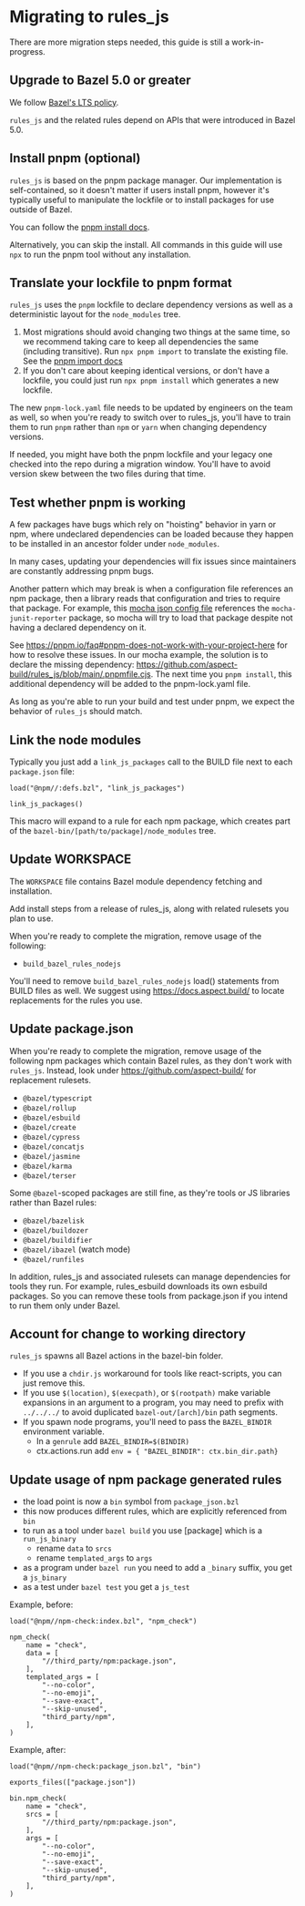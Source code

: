 # Migrating to rules_js

There are more migration steps needed, this guide is still a work-in-progress.

## Upgrade to Bazel 5.0 or greater

We follow [Bazel's LTS policy](https://bazel.build/release/versioning).

`rules_js` and the related rules depend on APIs that were introduced in Bazel 5.0.

## Install pnpm (optional)

`rules_js` is based on the pnpm package manager.
Our implementation is self-contained, so it doesn't matter if users install pnpm,
however it's typically useful to manipulate the lockfile or to install packages for use outside of Bazel.

You can follow the [pnpm install docs](https://pnpm.io/installation).

Alternatively, you can skip the install. All commands in this guide will use `npx` to run the pnpm tool without any installation.

## Translate your lockfile to pnpm format

`rules_js` uses the `pnpm` lockfile to declare dependency versions as well as a deterministic layout for the `node_modules` tree.

1. Most migrations should avoid changing two things at the same time,
   so we recommend taking care to keep all dependencies the same (including transitive).
   Run `npx pnpm import` to translate the existing file. See the [pnpm import docs](https://pnpm.io/cli/import)  
2. If you don't care about keeping identical versions, or don't have a lockfile,
   you could just run `npx pnpm install` which generates a new lockfile.

The new `pnpm-lock.yaml` file needs to be updated by engineers on the team as well,
so when you're ready to switch over to rules_js, you'll have to train them to run `pnpm` rather than `npm` or `yarn`
when changing dependency versions.

If needed, you might have both the pnpm lockfile and your legacy one checked into the repo during a migration window.
You'll have to avoid version skew between the two files during that time.

## Test whether pnpm is working

A few packages have bugs which rely on "hoisting" behavior in yarn or npm, where undeclared dependencies can be loaded because they happen to be installed in an ancestor folder under `node_modules`.

In many cases, updating your dependencies will fix issues since maintainers are constantly addressing pnpm bugs.

Another pattern which may break is when a configuration file references an npm package, then a library reads that configuration and tries to require that package. For example, this [mocha json config file](https://github.com/aspect-build/rules_js/blob/main/examples/macro/mocha_reporters.json) references the `mocha-junit-reporter` package, so mocha will try to load that package despite not having a declared dependency on it.

See <https://pnpm.io/faq#pnpm-does-not-work-with-your-project-here> for how to resolve these issues. In our mocha example, the solution is to declare the missing dependency: <https://github.com/aspect-build/rules_js/blob/main/.pnpmfile.cjs>. The next time you `pnpm install`, this additional dependency will be added to the pnpm-lock.yaml file.

As long as you're able to run your build and test under pnpm, we expect the behavior of `rules_js` should match.

## Link the node modules

Typically you just add a `link_js_packages` call to the BUILD file next to each `package.json` file:

```starlark
load("@npm//:defs.bzl", "link_js_packages")

link_js_packages()
```

This macro will expand to a rule for each npm package, which creates part of the `bazel-bin/[path/to/package]/node_modules` tree.

## Update WORKSPACE

The `WORKSPACE` file contains Bazel module dependency fetching and installation.

Add install steps from a release of rules_js, along with related rulesets you plan to use.

When you're ready to complete the migration, remove usage of the following:

- `build_bazel_rules_nodejs`

You'll need to remove `build_bazel_rules_nodejs` load() statements from BUILD files as well.
We suggest using https://docs.aspect.build/ to locate replacements for the rules you use.

## Update package.json

When you're ready to complete the migration, remove usage of the following npm packages which contain Bazel rules, as they don't work with `rules_js`.
Instead, look under https://github.com/aspect-build/ for replacement rulesets.

- `@bazel/typescript`
- `@bazel/rollup`
- `@bazel/esbuild`
- `@bazel/create`
- `@bazel/cypress`
- `@bazel/concatjs`
- `@bazel/jasmine`
- `@bazel/karma`
- `@bazel/terser`

Some `@bazel`-scoped packages are still fine, as they're tools or JS libraries rather than Bazel rules:

- `@bazel/bazelisk`
- `@bazel/buildozer`
- `@bazel/buildifier`
- `@bazel/ibazel` (watch mode)
- `@bazel/runfiles`

In addition, rules_js and associated rulesets can manage dependencies for tools they run. For example, rules_esbuild downloads its own esbuild packages. So you can remove these tools from package.json if you intend to run them only under Bazel.

## Account for change to working directory

`rules_js` spawns all Bazel actions in the bazel-bin folder.

- If you use a `chdir.js` workaround for tools like react-scripts, you can just remove this.
- If you use `$(location)`, `$(execpath)`, or `$(rootpath)` make variable expansions in an argument to a program, you may need to prefix with `../../../` to avoid duplicated `bazel-out/[arch]/bin` path segments.
- If you spawn node programs, you'll need to pass the `BAZEL_BINDIR` environment variable.
    - In a `genrule` add `BAZEL_BINDIR=$(BINDIR)`
    - ctx.actions.run add `env = { "BAZEL_BINDIR": ctx.bin_dir.path}`

## Update usage of npm package generated rules

- the load point is now a `bin` symbol from `package_json.bzl`
- this now produces different rules, which are explicitly referenced from `bin`
- to run as a tool under `bazel build` you use [package] which is a `run_js_binary`
  - rename `data` to `srcs`
  - rename `templated_args` to `args`
- as a program under `bazel run` you need to add a `_binary` suffix, you get a `js_binary`
- as a test under `bazel test` you get a `js_test`

Example, before:

```starlark
load("@npm//npm-check:index.bzl", "npm_check")

npm_check(
    name = "check",
    data = [
        "//third_party/npm:package.json",
    ],
    templated_args = [
        "--no-color",
        "--no-emoji",
        "--save-exact",
        "--skip-unused",
        "third_party/npm",
    ],
)
```

Example, after:

```starlark
load("@npm//npm-check:package_json.bzl", "bin")

exports_files(["package.json"])

bin.npm_check(
    name = "check",
    srcs = [
        "//third_party/npm:package.json",
    ],
    args = [
        "--no-color",
        "--no-emoji",
        "--save-exact",
        "--skip-unused",
        "third_party/npm",
    ],
)

```
